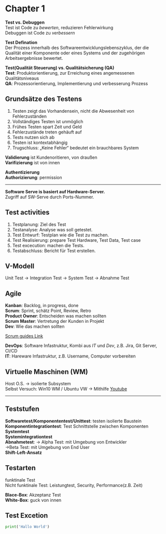# Chapter 1

**Test vs. Debuggen**  
Test ist Code zu *bewerten*, reduzieren Fehlerwirkung  
Debuggen ist Code zu *verbessern*  

**Test Defination**  
Der Prozess innerhalb des Softwareentwicklungslebenszyklus, der die Qualität einer Komponente oder eines Systems und der zugehörigen Arbeitsergebnisse bewertet.

**Test(Qualität Steuerung) vs. Qualitätsicherung (QA)**  
**Test**: Produktorientierung, zur Erreichung eines angemessenen Qualitätsniveaus  
**QA**: Prozessorientierung, Implementierung und verbesserung Prozess

## Grundsätze des Testens  
1. Testen zeigt das Vorhandensein, nicht die Abwesenheit von Fehlerzuständen  
2. Vollständiges Testen ist unmöglich  
3. Frühes Testen spart Zeit und Geld
4. Fehlerzustände treten gehäuft auf
5. Tests nutzen sich ab
6. Testen ist kontextabhängig
7. Trugschluss: „Keine Fehler“ bedeutet ein brauchbares System


**Validierung** ist Kundenoritieren, von draußen  
**Varifizierung** ist von innen  

**Authentizierung**  
**Authorizierung**: permission  

---

**Software Serve is basiert auf Hardware-Server.**  
Zugriff auf SW-Serve durch Ports-Nummer.

## Test activities
1. Testplanung: Ziel des Test
2. Testanalyse: Analyse was soll getestet. 
3. Test Entwurf: Testplan wie die Test zu machen. 
4. Test Realisierung: prepare Test Hardware, Test Data, Test case
5. Test excecution: machen die Tests. 
6. Testabschluss: Bericht für Test erstellen. 

## V-Modell
Unit Test -> Integration Test -> System Test -> Abnahme Test



## Agile
**Kanban**: Backlog, in progress, done  
**Scrum**: Sprint, schätz Point, Review, Retro  
**Product Owner**: Entscheiden was machen sollten  
**Scrum Master**: Vertretung der Kunden in Projekt   
**Dev**: Wie das machen sollten  

[Scrum guides Link](https://scrumguides.org/)

**DevOps**: Software Infastruktur, Kombi aus *IT* und *Dev*, z.B. Jira, Git Server, CI/CD  
**IT**: Hareware Infastruktur, z.B. Username, Computer vorbereiten

## Virtuelle Maschinen (WM)
Host O.S. -> isolierte Subsystem  
Selbst Versuch: Win10 WM / Ubuntu VW -> Mithilfe [Youtube](https://www.youtube.com/watch?v=F5MMhNQ3C3I)

---

## Teststufen
**Softwaretest/Komponententest/Unittest**: testen isolierte Baustein  
**Komponentintegrationtest**: Test Schnittstelle zwischen Komponenten  
**Systemtest**  
**Systemintegrationtest**  
**Abnahmetest**: -> Alpha Test: mit Umgebung von Entwickler  
                ->Beta Test: mit Umgebung von End User  
 **Shift-Left-Ansatz**

## Testarten
funktinale Test  
Nicht funktinale Test: Leistungtest, Security, Performance(z.B. Zeit)

**Blace-Box**: Akzeptanz Test  
**White-Box**: guck von innen  


## Test Excetion
~~~python
print('Hallo World')
~~~